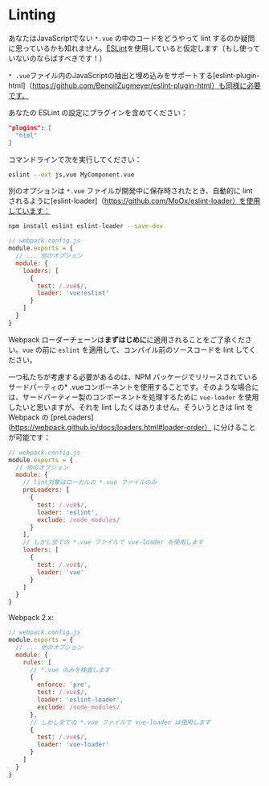 # Linting

あなたはJavaScriptでない `*.vue` の中のコードをどうやって lint するのか疑問に思っているかも知れません。[ESLint](http://eslint.org/)を使用していると仮定します（もし使っていないのならばすべきです！）

`* .vue`ファイル内のJavaScriptの抽出と埋め込みをサポートする[eslint-plugin-html]（https://github.com/BenoitZugmeyer/eslint-plugin-html）も同様に必要です。

あなたの ESLint の設定にプラグインを含めてください：

``` json
"plugins": [
  "html"
]
```

コマンドラインで次を実行してください：

``` bash
eslint --ext js,vue MyComponent.vue
```

別のオプションは `*.vue` ファイルが開発中に保存時されたとき、自動的に lint されるように[eslint-loader]（https://github.com/MoOx/eslint-loader）を使用しています：

``` bash
npm install eslint eslint-loader --save-dev
```

``` js
// webpack.config.js
module.exports = {
  // ... 他のオプション
  module: {
    loaders: [
      {
        test: /.vue$/,
        loader: 'vue!eslint'
      }
    ]
  }
}
```
Webpack ローダーチェーンは**まずはじめに**に適用されることをご了承ください。`vue` の前に `eslint` を適用して、コンパイル前のソースコードを lint してください。

一つ私たちが考慮する必要があるのは、NPM パッケージでリリースされているサードパーティの* .vueコンポーネントを使用することです。そのような場合には、サードパーティー製のコンポーネントを処理するために  `vue-loader` を使用したいと思いますが、それを lint したくはありません。そういうときは lint を Webpack の [preLoaders](https://webpack.github.io/docs/loaders.html#loader-order） に分けることが可能です：

``` js
// webpack.config.js
module.exports = {
  // 他のオプション
  module: {
    // lint対象はローカルの *.vue ファイルのみ
    preLoaders: [
      {
        test: /.vue$/,
        loader: 'eslint',
        exclude: /node_modules/
      }
    ],
    // しかし全ての *.vue ファイルで vue-loader を使用します
    loaders: [
      {
        test: /.vue$/,
        loader: 'vue'
      }
    ]
  }
}
```

Webpack 2.x:

``` js
// webpack.config.js
module.exports = {
  // ... 他のオプション
  module: {
    rules: [
      // *.vue のみを検査します
      {
        enforce: 'pre',
        test: /.vue$/,
        loader: 'eslint-loader',
        exclude: /node_modules/
      },
      // しかし全ての *.vue ファイルで vue-loader は使用します
      {
        test: /.vue$/,
        loader: 'vue-loader'
      }
    ]
  }
}
```
